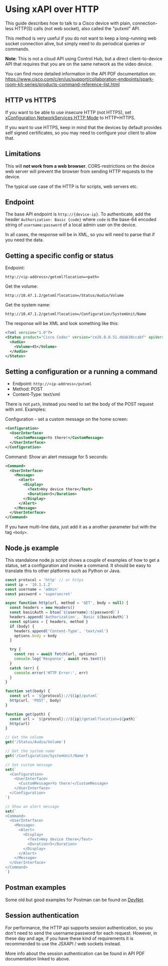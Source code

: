 # Using xAPI over HTTP

This guide describes how to talk to a Cisco device with plain, connection-less HTTP(S) calls (not web socket), also called
the "putxml" API.

This method is very useful if you do not want to keep a long-running web socket connection alive, but simply
need to do periodical queries or commands.

**Note**: This is not a cloud API using Control Hub, but a direct client-to-device API that requires that you are on the same
network as the video device.

You can find more detailed information in the API PDF documentation on:
https://www.cisco.com/c/en/us/support/collaboration-endpoints/spark-room-kit-series/products-command-reference-list.html

## HTTP vs HTTPS

If you want to be able to use insecure HTTP (not HTTPS), set [xConfiguration NetworkServices HTTP Mode](https://roomos.cisco.com/xapi/Configuration.NetworkServices.HTTP.Mode/) to HTTP+HTTPS.

If you want to use HTTPS, keep in mind that the devices by default provides self signed certificates, so you may need to configure your client to allow that.

## Limitations

This will **not work from a web browser**. CORS-restrictions on the device web server will prevent the browser
from sending HTTP requests to the device.

The typical use case of the HTTP is for scripts, web servers etc.

## Endpoint

The base API endpoint is `http://{device-ip}`. To authenticate, add the header `Authorization: Basic {code}` where `code` is
the base-64 encoded string of `username:password` of a local admin user on the device.

In all cases, the response will be in XML, so you will need to parse that if you need the data.

## Getting a specific config or status

Endpoint:

`http://<ip-address>/getxml?location=<path>`

Get the volume:

`http://10.47.1.2/getxml?location=/Status/Audio/Volume`

Get the system name:

`http://10.47.1.2/getxml?location=/Configuration/SystemUnit/Name`

The response will be XML and look something like this:

```xml
<?xml version="1.0"?>
<Status product="Cisco Codec" version="ce26.0.0.51.ddab38ccabf" apiVersion="4">
  <Audio>
    <Volume>45</Volume>
  </Audio>
</Status>
```

## Setting a configuration or a running a command

* Endpoint: `http://<ip-address>/putxml`
* Method: POST
* Content-Type: text/xml

There is not `path`, instead you need to set the body of the POST request with xml. Examples:

Configuration - set a custom message on the home screen:

```xml
<Configuration>
  <UserInterface>
    <CustomMessage>Yo there!</CustomMessage>
  </UserInterface>
</Configuration>
```

Command: Show an alert message for 5 seconds:

```xml
<Command>
  <UserInterface>
    <Message>
      <Alert>
        <Display>
          <Text>Hey device there</Text>
          <Duration>5</Duration>
        </Display>
      </Alert>
    </Message>
  </UserInterface>
</Command>
```

If you have multi-line data, just add it as a another parameter but with the tag `<body>`.

## Node.js example

This standalone node.js script shows a couple of examples of how to get a status, set a configuration and invoke a command.
It should be easy to translate this to other platforms such as Python or Java.

```js
const protocol = 'http' // or https
const ip = '10.1.1.2'
const username = 'admin'
const password = 'supersecret'

async function http(url, method = 'GET', body = null) {
  const headers = new Headers()
  const basicAuth = btoa(`${username}:${password}`)
  headers.append('Authorization', `Basic ${basicAuth}`)
  const options = { headers, method }
  if (body) {
    headers.append('Content-Type', 'text/xml')
    options.body = body
  }

  try {
    const res = await fetch(url, options)
    console.log('Response', await res.text())
  }
  catch (err) {
    console.error('HTTP Error:', err)
  }
}

function set(body) {
  const url = `${protocol}://${ip}/putxml`
  http(url, 'POST', body)
}

function get(path) {
  const url = `${protocol}://${ip}/getxml?location=${path}`
  http(url)
}

// Get the volume
get('/Status/Audio/Volume')

// Get the system name
get('/Configuration/SystemUnit/Name')

// Set custom message
set(`
  <Configuration>
    <UserInterface>
      <CustomMessage>Yo there!</CustomMessage>
    </UserInterface>
  </Configuration>
`)

// Show an alert message
set(`
<Command>
  <UserInterface>
    <Message>
      <Alert>
        <Display>
          <Text>Hey device there</Text>
          <Duration>5</Duration>
        </Display>
      </Alert>
    </Message>
  </UserInterface>
</Command>
`)
```

## Postman examples

Some old but good examples for Postman can be found on [DevNet](https://github.com/CiscoDevNet/postman-xapi).

## Session authentication

For performance, the HTTP api supports session authentication, so you don't need to send the username:password for each request. However,
in these day and age, if you have these kind of requirements it is recommended to use the JSXAPI / web sockets instead.

More info about the session authentication can be found in API PDF documentation linked to above.
